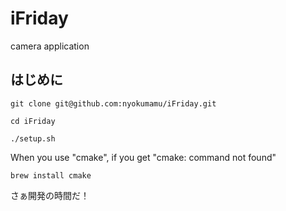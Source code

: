 iFriday
=======

camera application

## はじめに

`git clone git@github.com:nyokumamu/iFriday.git`

`cd iFriday`

`./setup.sh`

When you use "cmake", if you get "cmake: command not found"

`brew install cmake`


さぁ開発の時間だ！